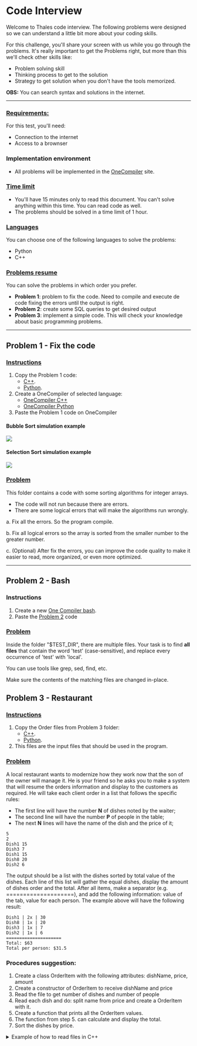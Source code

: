 # Code Interview

Welcome to Thales code interview. The following problems were designed so we can
understand a little bit more about your coding skills.

For this challenge, you'll share your screen with us while you go through the problems.
It's really important to get the Problems right, but more than this we'll check other
skills like:
- Problem solving skill
- Thinking process to get to the solution
- Strategy to get solution when you don't have the tools memorized.

**OBS:** You can search syntax and solutions in the internet.

---

### **<u>Requirements:</u>**

For this test, you'll need:

- Connection to the internet
- Access to a brownser

### Implementation environment

- All problems will be implemented in the [OneCompiler](https://onecompiler.com/) site.

### **<u>Time limit</u>**

- You'll have 15 minutes only to read this document. You can't solve anything within this time. You can read code as well.
- The problems should be solved in a time limit of 1 hour.


### **<u>Languages</u>**

You can choose one of the following languages to solve the problems:

- Python
- C++

### **<u>Problems resume</u>**

You can solve the problems in which order you prefer.

- **Problem 1**: problem to fix the code. Need to compile and execute de code fixing the errors until the output is right.
- **Problem 2**: create some SQL queries to get desired output
- **Problem 3**: implement a simple code. This will check your knowledge about basic programming problems.

---

## Problem 1 - Fix the code

### <u>Instructions</u>

1. Copy the Problem 1 code:
    - [C++](https://github.com/Imamura6/codeInterview/blob/master/JuniorInterview/C%2B%2B/Problem1/sorter.cpp).
    - [Python](https://github.com/Imamura6/codeInterview/blob/master/JuniorInterview/Python/Problem1/sorter.py).
2. Create a OneCompiler of selected language:
    - [OneCompiler C++](https://onecompiler.com/cpp)
    - [OneCompiler Python](https://onecompiler.com/python)
3. Paste the Problem 1 code on OneCompiler

#### Bubble Sort simulation example

![](https://miro.medium.com/v2/resize:fit:720/format:webp/1*7seGXJi3te9beNfpAvFXEQ.gif)

#### Selection Sort simulation example

![](https://miro.medium.com/v2/resize:fit:720/format:webp/1*5WXRN62ddiM_Gcf4GDdCZg.gif)

### <u>Problem</u>

This folder contains a code with some sorting algorithms for integer arrays.

- The code will not run because there are errors.
- There are some logical errors that will make the algorithms run wrongly.

a. Fix all the errors. So the program compile.

b. Fix all logical errors so the array is sorted from the smaller number to the greater number.

c. (Optional) After fix the errors, you can improve the code quality to make it easier to read, more organized, or even more optimized.

---

## Problem 2 - Bash

### Instructions

1. Create a new [One Compiler bash](https://onecompiler.com/bash).
2. Paste the [Problem 2](https://github.com/Imamura6/codeInterview/blob/master/JuniorInterview/Bash/Problem2/linux.sh) code

### <u>Problem</u>

Inside the folder "$TEST_DIR", there are multiple files.
Your task is to find **all files** that contain the word 'test' (case-sensitive),
and replace every occurrence of 'test' with 'local'.

You can use tools like grep, sed, find, etc.

Make sure the contents of the matching files are changed in-place.


## Problem 3 - Restaurant

### <u>Instructions</u>
1. Copy the Order files from Problem 3 folder:
    - [C++](https://github.com/Imamura6/codeInterview/tree/master/JuniorInterview/C%2B%2B/Problem3).
    - [Python](https://github.com/Imamura6/codeInterview/blob/master/JuniorInterview/Python/Problem3/orders.py).
2. This files are the input files that should be used in the program.

### <u>Problem</u>

A local restaurant wants to modernize how they work now that the son of the owner will
manage it. He is your friend so he asks you to make a system that will resume the
orders information and display to the customers as required.
He will take each client order in a list that follows the specific rules:

- The first line will have the number **N** of dishes noted by the waiter;
- The second line will have the number **P** of people in the table;
- The next **N** lines will have the name of the dish and the price of it;

```vim
5
2
Dish1 15
Dish3 7
Dish1 15
Dish8 20
Dish2 6
```

The output should be a list with the dishes sorted by total value of the dishes.
Each line of this list will gather the equal dishes, display the amount of dishes
order and the total.
After all items, make a separator (e.g. ====================), and add the following
information: value of the tab, value for each person. The example above will
have the following result:

```vim
Dish1 | 2x | 30
Dish8 | 1x | 20
Dish3 | 1x | 7
Dish2 | 1x | 6
=====================
Total: $63
Total per person: $31.5
```

### Procedures suggestion:
1. Create a class OrderItem with the following attributes: dishName, price, amount
2. Create a constructor of OrderItem to receive dishName and price
3. Read the file to get number of dishes and number of people
4. Read each dish and do: split name from price and create a OrderItem with it.
5. Create a function that prints all the OrderItem values.
6. The function from step 5. can calculate and display the total.
7. Sort the dishes by price.

<details>
    <summary>Example of how to read files in C++</summary>

```vim
#include <iostream>
#include <fstream>
#include <string>

int main () {
    std::ifstream myfile;
    myfile.open("order1.txt");
    std::string myline;
    if ( myfile.is_open() ) {
        while ( myfile ) {
            std::getline (myfile, myline);
            std::cout << myline << '\n';
        }
    }
    else {
        std::cout << "Couldn't open file\n";
    }
    return 0;
}
```
</details>
